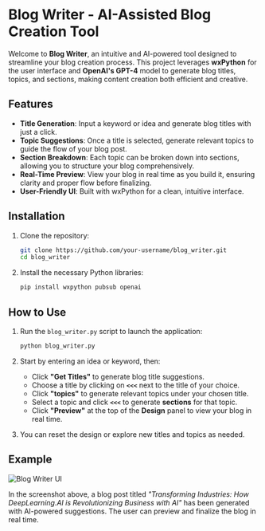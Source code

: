 
# Blog Writer - AI-Assisted Blog Creation Tool

Welcome to **Blog Writer**, an intuitive and AI-powered tool designed to streamline your blog creation process. This project leverages **wxPython** for the user interface and **OpenAI's GPT-4** model to generate blog titles, topics, and sections, making content creation both efficient and creative.

## Features

- **Title Generation**: Input a keyword or idea and generate blog titles with just a click.
- **Topic Suggestions**: Once a title is selected, generate relevant topics to guide the flow of your blog post.
- **Section Breakdown**: Each topic can be broken down into sections, allowing you to structure your blog comprehensively.
- **Real-Time Preview**: View your blog in real time as you build it, ensuring clarity and proper flow before finalizing.
- **User-Friendly UI**: Built with wxPython for a clean, intuitive interface.

## Installation

1. Clone the repository:
   ```bash
   git clone https://github.com/your-username/blog_writer.git
   cd blog_writer
   ```

2. Install the necessary Python libraries:
   ```bash
   pip install wxpython pubsub openai
   ```

## How to Use

1. Run the `blog_writer.py` script to launch the application:
   ```bash
   python blog_writer.py
   ```

2. Start by entering an idea or keyword, then:
   - Click **"Get Titles"** to generate blog title suggestions.
   - Choose a title by clicking on **`<<<`** next to the title of your choice.
   - Click **"topics"** to generate relevant topics under your chosen title.
   - Select a topic and click **`<<<`** to generate **sections** for that topic.
   - Click **"Preview"** at the top of the **Design** panel to view your blog in real time.

3. You can reset the design or explore new titles and topics as needed.

## Example

![Blog Writer UI]([path_to_your_image.png](https://github.com/myaichat/blog_writer/blob/main/docs/screenshot/final_blog.png?raw=true))

In the screenshot above, a blog post titled *"Transforming Industries: How DeepLearning.AI is Revolutionizing Business with AI"* has been generated with AI-powered suggestions. The user can preview and finalize the blog in real time.
